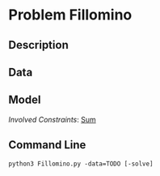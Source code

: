 # Problem Fillomino

## Description



## Data



## Model

*Involved Constraints*: [Sum](https://pycsp.org/documentation/constraints/Sum)


## Command Line

```shell
python3 Fillomino.py -data=TODO [-solve]
```


